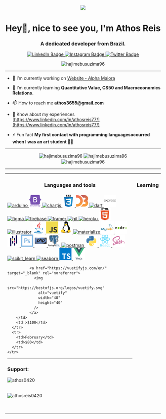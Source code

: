 <div id="header" align="center">
    <img src="https://media.giphy.com/media/1dPKqD8HqzmfxEUzzZ/giphy.gif" width="200"/>
  </div> 
  
  <h1 align="center"> Hey👋, nice to see you, I'm Athos Reis</h1>
  <h3 align="center">A dedicated developer from Brazil.</h3>
  
  
  <div id="badges" align="center">
    <a href="https://www.linkedin.com/in/athosreis77/">
      <img src="https://img.shields.io/badge/LinkedIn-blue?style=for-the-badge&logo=linkedin&logoColor=white" alt="LinkedIn Badge"/>
    </a>
    <a href="https://www.instagram.com/1_puto/">
      <img src="https://img.shields.io/badge/Instagram-C13584?style=for-the-badge&logo=instagram&logoColor=white" alt="Instagram Badge"/>
    </a>
    <a href="https://twitter.com/AthosReis840">
      <img src="https://img.shields.io/badge/Twitter-blue?style=for-the-badge&logo=twitter&logoColor=white" alt="Twitter Badge"/>
    </a>
  </div>
  
  <p align="center"> <img src="https://komarev.com/ghpvc/?username=hajimebusuzima96&label=Profile%20views&color=0e75b6&style=flat" alt="hajimebusuzima96" /> </p>
  
  ---
  
  - 🔭 I’m currently working on [Website - Alpha Maiora](https://alphamaiora.com)
  
  - 🌱 I’m currently learning **Quantitative Value, CS50 and Macroeconomics Relations.**
  
  - 📫 How to reach me **athos3655@gmail.com**
  
  - 📄 Know about my experiences [https://www.linkedin.com/in/athosreis77/](https://www.linkedin.com/in/athosreis77/)
  
  - ⚡ Fun fact **My first contact with programming languages ​​occurred when I was an art student 🧑‍🎨**
  
  ---
  
  <div id='stats' align='center'>
    <img  src="https://github-readme-stats.vercel.app/api?username=hajimebusuzima96&show_icons=true&locale=en" alt="hajimebusuzima96"/>
    <img  src="https://github-readme-streak-stats.herokuapp.com/?user=hajimebusuzima96&" alt="hajimebusuzima96" />
  </div>
  <div id='stats' align='center'>
  
  <img align="center" src="https://github-readme-stats.vercel.app/api/top-langs?username=hajimebusuzima96&show_icons=true&locale=en&layout=compact" alt="hajimebusuzima96" />
  </div>
  
  ---
  
  <table align='center'>
    <tr>
      <th><h3>Languages and tools</h3></th>
      <th><h3>Learning</h3></th>
      <tr>
        <td >
            <a href="https://www.arduino.cc/" target="_blank" rel="noreferrer">
                <img
                  src="https://cdn.worldvectorlogo.com/logos/arduino-1.svg"
                  alt="arduino"
                  width="40"
                  height="40"
                />
              </a>
                        <a href="https://getbootstrap.com" target="_blank" rel="noreferrer">
                <img
                  src="https://raw.githubusercontent.com/devicons/devicon/master/icons/bootstrap/bootstrap-plain-wordmark.svg"
                  alt="bootstrap"
                  width="40"
                  height="40"
                />
              </a>
                          <a href="https://www.chartjs.org" target="_blank" rel="noreferrer">
                <img
                  src="https://www.chartjs.org/media/logo-title.svg"
                  alt="chartjs"
                  width="40"
                  height="40"
                />
              </a>
                          <a href="https://www.w3schools.com/css/" target="_blank" rel="noreferrer">
                <img
                  src="https://raw.githubusercontent.com/devicons/devicon/master/icons/css3/css3-original-wordmark.svg"
                  alt="css3"
                  width="40"
                  height="40"
                />
              </a>
                          <a href="https://d3js.org/" target="_blank" rel="noreferrer">
                <img
                  src="https://raw.githubusercontent.com/devicons/devicon/master/icons/d3js/d3js-original.svg"
                  alt="d3js"
                  width="40"
                  height="40"
                />
              </a>
                          <a href="https://dart.dev" target="_blank" rel="noreferrer">
                <img
                  src="https://www.vectorlogo.zone/logos/dartlang/dartlang-icon.svg"
                  alt="dart"
                  width="40"
                  height="40"
                />
              </a>
                          <a href="https://expressjs.com" target="_blank" rel="noreferrer">
                <img
                  src="https://raw.githubusercontent.com/devicons/devicon/master/icons/express/express-original-wordmark.svg"
                  alt="express"
                  width="40"
                  height="40"
                />
              </a>
                          <a href="https://www.figma.com/" target="_blank" rel="noreferrer">
                <img
                  src="https://www.vectorlogo.zone/logos/figma/figma-icon.svg"
                  alt="figma"
                  width="40"
                  height="40"
                />
              </a>
                          <a href="https://firebase.google.com/" target="_blank" rel="noreferrer">
                <img
                  src="https://www.vectorlogo.zone/logos/firebase/firebase-icon.svg"
                  alt="firebase"
                  width="40"
                  height="40"
                />
              </a>
                          <a href="https://www.framer.com/" target="_blank" rel="noreferrer">
                <img
                  src="https://www.vectorlogo.zone/logos/framer/framer-icon.svg"
                  alt="framer"
                  width="40"
                  height="40"
                />
              </a>
                          <a href="https://git-scm.com/" target="_blank" rel="noreferrer">
                <img
                  src="https://www.vectorlogo.zone/logos/git-scm/git-scm-icon.svg"
                  alt="git"
                  width="40"
                  height="40"
                />
              </a>
                          <a href="https://heroku.com" target="_blank" rel="noreferrer">
                <img
                  src="https://www.vectorlogo.zone/logos/heroku/heroku-icon.svg"
                  alt="heroku"
                  width="40"
                  height="40"
                />
              </a>
                          <a href="https://www.w3.org/html/" target="_blank" rel="noreferrer">
                <img
                  src="https://raw.githubusercontent.com/devicons/devicon/master/icons/html5/html5-original-wordmark.svg"
                  alt="html5"
                  width="40"
                  height="40"
                />
              </a>
                          <a
                href="https://www.adobe.com/in/products/illustrator.html"
                target="_blank"
                rel="noreferrer"
              >
                <img
                  src="https://www.vectorlogo.zone/logos/adobe_illustrator/adobe_illustrator-icon.svg"
                  alt="illustrator"
                  width="40"
                  height="40"
                />
              </a>
                          <a href="https://www.java.com" target="_blank" rel="noreferrer">
                <img
                  src="https://raw.githubusercontent.com/devicons/devicon/master/icons/java/java-original.svg"
                  alt="java"
                  width="40"
                  height="40"
                />
              </a>
                          <a
                href="https://developer.mozilla.org/en-US/docs/Web/JavaScript"
                target="_blank"
                rel="noreferrer"
              >
                <img
                  src="https://raw.githubusercontent.com/devicons/devicon/master/icons/javascript/javascript-original.svg"
                  alt="javascript"
                  width="40"
                  height="40"
                />
              </a>
                          <a href="https://www.linux.org/" target="_blank" rel="noreferrer">
                <img
                  src="https://raw.githubusercontent.com/devicons/devicon/master/icons/linux/linux-original.svg"
                  alt="linux"
                  width="40"
                  height="40"
                />
              </a>
                          <a href="https://materializecss.com/" target="_blank" rel="noreferrer">
                <img
                  src="https://raw.githubusercontent.com/prplx/svg-logos/5585531d45d294869c4eaab4d7cf2e9c167710a9/svg/materialize.svg"
                  alt="materialize"
                  width="40"
                  height="40"
                />
              </a>
                          <a href="https://www.mysql.com/" target="_blank" rel="noreferrer">
                <img
                  src="https://raw.githubusercontent.com/devicons/devicon/master/icons/mysql/mysql-original-wordmark.svg"
                  alt="mysql"
                  width="40"
                  height="40"
                />
              </a>
                          <a href="https://nodejs.org" target="_blank" rel="noreferrer">
                <img
                  src="https://raw.githubusercontent.com/devicons/devicon/master/icons/nodejs/nodejs-original-wordmark.svg"
                  alt="nodejs"
                  width="40"
                  height="40"
                />
              </a>
                          <a href="https://pandas.pydata.org/" target="_blank" rel="noreferrer">
                <img
                  src="https://raw.githubusercontent.com/devicons/devicon/2ae2a900d2f041da66e950e4d48052658d850630/icons/pandas/pandas-original.svg"
                  alt="pandas"
                  width="40"
                  height="40"
                />
              </a>
                          <a href="https://www.photoshop.com/en" target="_blank" rel="noreferrer">
                <img
                  src="https://raw.githubusercontent.com/devicons/devicon/master/icons/photoshop/photoshop-line.svg"
                  alt="photoshop"
                  width="40"
                  height="40"
                />
              </a>
                          <a href="https://www.php.net" target="_blank" rel="noreferrer">
                <img
                  src="https://raw.githubusercontent.com/devicons/devicon/master/icons/php/php-original.svg"
                  alt="php"
                  width="40"
                  height="40"
                />
              </a>
                          <a href="https://www.postgresql.org" target="_blank" rel="noreferrer">
                <img
                  src="https://raw.githubusercontent.com/devicons/devicon/master/icons/postgresql/postgresql-original-wordmark.svg"
                  alt="postgresql"
                  width="40"
                  height="40"
                />
              </a>
                          <a href="https://postman.com" target="_blank" rel="noreferrer">
                <img
                  src="https://www.vectorlogo.zone/logos/getpostman/getpostman-icon.svg"
                  alt="postman"
                  width="40"
                  height="40"
                />
              </a>
                          <a href="https://www.python.org" target="_blank" rel="noreferrer">
                <img
                  src="https://raw.githubusercontent.com/devicons/devicon/master/icons/python/python-original.svg"
                  alt="python"
                  width="40"
                  height="40"
                />
              </a>
                          <a href="https://reactjs.org/" target="_blank" rel="noreferrer">
                <img
                  src="https://raw.githubusercontent.com/devicons/devicon/master/icons/react/react-original-wordmark.svg"
                  alt="react"
                  width="40"
                  height="40"
                />
              </a>    <a href="https://sass-lang.com" target="_blank" rel="noreferrer">
                <img
                  src="https://raw.githubusercontent.com/devicons/devicon/master/icons/sass/sass-original.svg"
                  alt="sass"
                  width="40"
                  height="40"
                />
              </a>
                          <a href="https://scikit-learn.org/" target="_blank" rel="noreferrer">
                <img
                  src="https://upload.wikimedia.org/wikipedia/commons/0/05/Scikit_learn_logo_small.svg"
                  alt="scikit_learn"
                  width="40"
                  height="40"
                />
              </a>
                          <a href="https://seaborn.pydata.org/" target="_blank" rel="noreferrer">
                <img
                  src="https://seaborn.pydata.org/_images/logo-mark-lightbg.svg"
                  alt="seaborn"
                  width="40"
                  height="40"
                />
              </a>
                          <a href="https://www.typescriptlang.org/" target="_blank" rel="noreferrer">
                <img
                  src="https://raw.githubusercontent.com/devicons/devicon/master/icons/typescript/typescript-original.svg"
                  alt="typescript"
                  width="40"
                  height="40"
                />
              </a>
                          <a href="https://vuejs.org/" target="_blank" rel="noreferrer">
                <img
                  src="https://raw.githubusercontent.com/devicons/devicon/master/icons/vuejs/vuejs-original-wordmark.svg"
                  alt="vuejs"
                  width="40"
                  height="40"
                />
              </a>
                      
              <a href="https://vuetifyjs.com/en/" target="_blank" rel="noreferrer">
                <img
                  src="https://bestofjs.org/logos/vuetify.svg"
                  alt="vuetify"
                  width="40"
                  height="40"
                />
              </a>
        </td>
        <td >$100</td>
      </tr>
      <tr>
        <td>February</td>
        <td>$80</td>
      </tr>
    </tr>
  <table>
    
  ---
  
  
  
  <h3 align="left">Support:</h3>
  <p><a href="https://www.buymeacoffee.com/athos0420"> <img align="left" src="https://cdn.buymeacoffee.com/buttons/v2/default-yellow.png" height="50" width="210" alt="athos0420" /></a><a href="https://ko-fi.com/athosreis0420"> <img align="left" src="https://cdn.ko-fi.com/cdn/kofi3.png?v=3" height="50" width="210" alt="athosreis0420" /></a></p><br><br>
  
  
